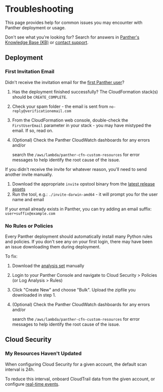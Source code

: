# Troubleshooting

This page provides help for common issues you may encounter with Panther deployment or usage.

Don't see what you're looking for? Search for answers in [Panther's Knowledge Base (KB)](https://help.panther.com) or [contact support](./).

## Deployment

### First Invitation Email

Didn't receive the invitation email for the [first Panther user](../quick-start.md#first-login)?

1. Has the deployment finished successfully? The CloudFormation stack(s) should be `CREATE_COMPLETE`.
2. Check your spam folder - the email is sent from `no-reply@verificationemail.com`
3. From the CloudFormation web console, double-check the `FirstUserEmail` parameter in your stack - you may have mistyped the email. If so, read on.
4.  (Optional) Check the Panther CloudWatch dashboards for any errors and/or

    search the `/aws/lambda/panther-cfn-custom-resources` for error messages to help identify the root cause of the issue.

If you didn't receive the invite for whatever reason, you'll need to send another invite manually.

1. Download the appropriate `invite` opstool binary from the [latest release assets](https://github.com/panther-labs/panther/releases)
2. Run the tool, e.g.: `./invite-darwin-amd64` - it will prompt you for the user name and email

If your email already exists in Panther, you can try adding an email suffix: `user+suffix@example.com`

### No Rules or Policies

Every Panther deployment should automatically install many Python rules and policies. If you don't see any on your first login, there may have been an issue downloading them during deployment.

To fix:

1. Download the [analysis set](https://github.com/panther-labs/panther-analysis/releases/latest/download/panther-analysis-all.zip) manually
2. Login to your Panther Console and navigate to Cloud Security > Policies (or Log Analysis > Rules)
3. Click "Create New" and choose "Bulk". Upload the zipfile you downloaded in step 1.
4.  (Optional) Check the Panther CloudWatch dashboards for any errors and/or

    search the `/aws/lambda/panther-cfn-custom-resources` for error messages to help identify the root cause of the issue.

## Cloud Security

### My Resources Haven't Updated

When configuring Cloud Security for a given account, the default scan interval is 24h.

To reduce this interval, onboard CloudTrail data from the given account, or configure [real-time events](../cloud-scanning/#configure-real-time-monitoring).

